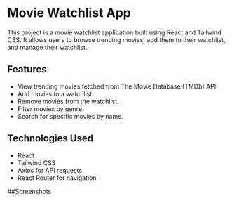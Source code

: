 # Movie Watchlist App

This project is a movie watchlist application built using React and Tailwind CSS. It allows users to browse trending movies, add them to their watchlist, and manage their watchlist.

## Features

- View trending movies fetched from The Movie Database (TMDb) API.
- Add movies to a watchlist.
- Remove movies from the watchlist.
- Filter movies by genre.
- Search for specific movies by name.

## Technologies Used

- React
- Tailwind CSS
- Axios for API requests
- React Router for navigation

##Screenshots
